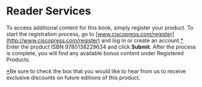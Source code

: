 # Reader Services


To access additional content for this book, simply register your product. To start the registration process, go to [www.ciscopress.com/register](http://www.ciscopress.com/register) and log in or create an account.[\*](vol1_pref05.md#sfn1a) Enter the product ISBN 9780138229634 and click **Submit**. After the process is complete, you will find any available bonus content under Registered Products.

[\*](vol1_pref05.md#sfn1)Be sure to check the box that you would like to hear from us to receive exclusive discounts on future editions of this product.